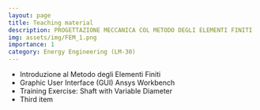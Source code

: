 ```yaml
---
layout: page
title: Teaching material
description: PROGETTAZIONE MECCANICA COL METODO DEGLI ELEMENTI FINITI
img: assets/img/FEM_1.png
importance: 1
category: Energy Engineering (LM-30)
---
```


<ul>
    <li>Introduzione al Metodo degli Elementi Finiti <a href="TeachingMaterial\Ingegneria_Energetica\PMMEF\_0_Introduzione.pdf" target="_blank" rel="noopener noreferrer" class="float-right"><i class="fas fa-file-pdf"></i></a></li>
    <li>Graphic User Interface (GUI) Ansys Workbench <a href="TeachingMaterial\Ingegneria_Energetica\PMMEF\_1_GUI.pdf" target="_blank" rel="noopener noreferrer" class="float-right"><i class="fas fa-file-pdf"></i></a></li>
	<li>Training Exercise: Shaft with Variable Diameter <a href="TeachingMaterial\Ingegneria_Energetica\PMMEF\2_Albero_con_variazione_diametro_CAD" target="_blank" rel="noopener noreferrer" class="float-right"><i class="fas fa-folder"></i></a></li>
    <li>Third item</li>
</ul>

